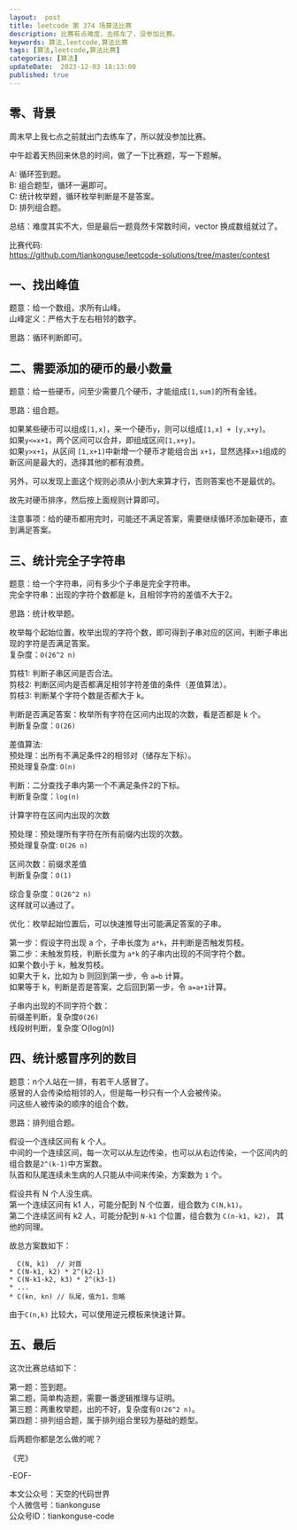 ```yaml
---   
layout:  post  
title: leetcode 第 374 场算法比赛  
description: 比赛有点难度，去练车了，没参加比赛。       
keywords: 算法,leetcode,算法比赛  
tags: [算法,leetcode,算法比赛]  
categories: [算法]  
updateDate:  2023-12-03 18:13:00  
published: true  
---  
```



## 零、背景  


周末早上我七点之前就出门去练车了，所以就没参加比赛。  


中午趁着天热回来休息的时间，做了一下比赛题，写一下题解。  


A: 循环签到题。  
B: 组合题型，循环一遍即可。  
C: 统计枚举题，循环枚举判断是不是答案。  
D: 排列组合题。  


总结：难度其实不大，但是最后一题竟然卡常数时间，vector 换成数组就过了。  


比赛代码:  
https://github.com/tiankonguse/leetcode-solutions/tree/master/contest  


## 一、找出峰值


题意：给一个数组，求所有山峰。  
山峰定义：严格大于左右相邻的数字。  


思路：循环判断即可。  


## 二、需要添加的硬币的最小数量  


题意：给一些硬币，问至少需要几个硬币，才能组成`[1,sum]`的所有金钱。  


思路：组合题。  


如果某些硬币可以组成`[1,x]`，来一个硬币`y`，则可以组成`[1,x] + [y,x+y]`。  
如果`y<=x+1`，两个区间可以合并，即组成区间`[1,x+y]`。  
如果`y>x+1`，从区间 `[1,x+1]`中新增一个硬币才能组合出 `x+1`，显然选择`x+1`组成的新区间是最大的，选择其他的都有浪费。  


另外，可以发现上面这个规则必须从小到大来算才行，否则答案也不是最优的。  


故先对硬币排序，然后按上面规则计算即可。  


注意事项：给的硬币都用完时，可能还不满足答案，需要继续循环添加新硬币，直到满足答案。  


## 三、统计完全子字符串  


题意：给一个字符串，问有多少个子串是完全字符串。  
完全字符串：出现的字符个数都是 k，且相邻字符的差值不大于2。  


思路：统计枚举题。  


枚举每个起始位置，枚举出现的字符个数，即可得到子串对应的区间，判断子串出现的字符是否满足答案。  
复杂度：`O(26^2 n)`  


剪枝1: 判断子串区间是否合法。  
剪枝2: 判断区间内是否都满足相邻字符差值的条件（差值算法）。  
剪枝3: 判断某个字符个数是否都大于 k。  


判断是否满足答案：枚举所有字符在区间内出现的次数，看是否都是 k 个。  
判断复杂度：`O(26)`  


差值算法:   
预处理：出所有不满足条件2的相邻对（储存左下标）。  
预处理复杂度: `O(n)`  


判断：二分查找子串内第一个不满足条件2的下标。  
判断复杂度：`log(n)`  


计算字符在区间内出现的次数  


预处理：预处理所有字符在所有前缀内出现的次数。  
预处理复杂度: `O(26 n)`  


区间次数：前缀求差值  
判断复杂度：`O(1)`  


综合复杂度：`O(26^2 n)`  
这样就可以通过了。  


优化：枚举起始位置后，可以快速推导出可能满足答案的子串。  


第一步：假设字符出现 a 个，子串长度为 `a*k`，并判断是否触发剪枝。  
第二步：未触发剪枝，判断长度为 `a*k` 的子串内出现的不同字符个数。  
如果个数小于 k，触发剪枝。  
如果大于 k，比如为 b 则回到第一步，令 `a=b` 计算。  
如果等于 k，判断是否是答案，之后回到第一步，令 `a=a+1`计算。  


子串内出现的不同字符个数：  
前缀差判断，复杂度`O(26)`  
线段树判断，复杂度`O(log(n))  


## 四、统计感冒序列的数目  


题意：n个人站在一排，有若干人感冒了。  
感冒的人会传染给相邻的人，但是每一秒只有一个人会被传染。  
问这些人被传染的顺序的组合个数。  



思路：排列组合题。    


假设一个连续区间有 k 个人。  
中间的一个连续区间，每一次可以从左边传染，也可以从右边传染，一个区间内的组合数是`2^(k-1)`中方案数。  
队首和队尾连续未生病的人只能从中间来传染，方案数为 `1` 个。  


假设共有 N 个人没生病。  
第一个连续区间有 k1 人，可能分配到 N 个位置，组合数为 `C(N,k1)`。  
第二个连续区间有 k2 人，可能分配到 `N-k1` 个位置，组合数为 `C(n-k1, k2)`，
其他的同理。  


故总方案数如下：  


```
  C(N, k1)  // 对首
* C(N-k1, k2) * 2^(k2-1)  
* C(N-k1-k2, k3) * 2^(k3-1)  
* ...  
* C(kn, kn) // 队尾，值为1，忽略  
```


由于`C(n,k)` 比较大，可以使用逆元模板来快速计算。  



## 五、最后  


这次比赛总结如下：  


第一题：签到题。  
第二题，简单构造题，需要一番逻辑推理与证明。  
第三题：两重枚举题，出的不好，复杂度有`O(26^2 n)`。    
第四题：排列组合题，属于排列组合里较为基础的题型。  


后两题你都是怎么做的呢？  


《完》  


-EOF-  



本文公众号：天空的代码世界  
个人微信号：tiankonguse  
公众号ID：tiankonguse-code  
  

